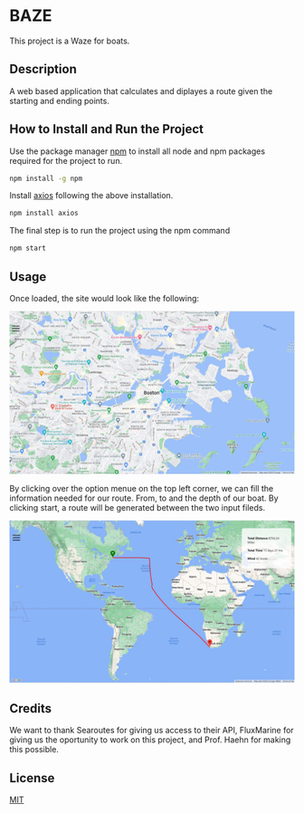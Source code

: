 # BAZE
This project is a Waze for boats.    

## Description
A web based application that calculates and diplayes a route given the starting and ending points.  

## How to Install and Run the Project

Use the package manager [npm](https://docs.npmjs.com/downloading-and-installing-node-js-and-npm) to install all node and npm packages required for the project to run.

```bash
npm install -g npm
```

Install [axios](https://www.npmjs.com/package/axios) following the above installation.   

```bash
npm install axios
```

The final step is to run the project using the npm command 

```bash
npm start
```

## Usage

Once loaded, the site would look like the following:

![Welcome page](https://github.com/AdmasKebede/FluxMarine/blob/main/src/intro_page.jpg?raw=True)

By clicking over the option menue on the top left corner, we can fill the information needed for our route. From, to and the depth of our boat. By clicking start, a route will be generated between the two input fileds. 

![route page](https://github.com/AdmasKebede/FluxMarine/blob/main/src/route_page.jpg?raw=True)

## Credits

We want to thank Searoutes for giving us access to their API, FluxMarine for giving us the oportunity to work on this project, and Prof. Haehn for making this possible.


## License
[MIT](https://choosealicense.com/licenses/mit/)
